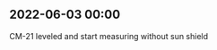 
## 2022-06-03 00:00

[//]: # (Keywords: #cm21, #leveling)


CM-21 leveled and start measuring without sun shield


